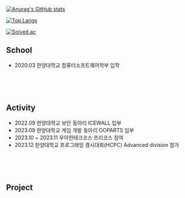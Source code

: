 [![Anurag's GitHub stats](https://github-readme-stats.vercel.app/api?username=IronD414)](https://github.com/IronD414/github-readme-stats)

[![Top Langs](https://github-readme-stats.vercel.app/api/top-langs/?username=IronD414)](https://github.com/IronD414/github-readme-stats)

[![Solved.ac](http://mazassumnida.wtf/api/mini/generate_badge?boj=kcy1760)](https://solved.ac/kcy1760)

## School
- 2020.03 한양대학교 컴퓨터소프트웨어학부 입학

<br><br><br>

## Activity
- 2022.09 한양대학교 보안 동아리 ICEWALL 입부
- 2023.09 한양대학교 게임 개발 동아리 OOPARTS 입부
- 2023.10 ~ 2023.11 우아한테크코스 프리코스 참여
- 2023.12 한양대학교 프로그래밍 경시대회(HCPC) Advanced division 참가

<br><br><br>

## Project
